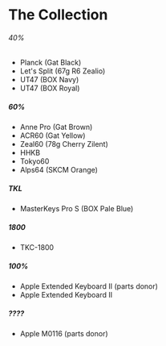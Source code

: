 ---
---

# The Collection

###### 40%
- Planck (Gat Black)
- Let's Split (67g R6 Zealio)
- UT47 (BOX Navy)
- UT47 (BOX Royal)

##### 60%

- Anne Pro (Gat Brown)
- ACR60 (Gat Yellow)
- Zeal60 (78g Cherry Zilent)
- HHKB
- Tokyo60
- Alps64 (SKCM Orange)

##### TKL

- MasterKeys Pro S (BOX Pale Blue)

##### 1800

 - TKC-1800

##### 100%

- Apple Extended Keyboard II (parts donor)
- Apple Extended Keyboard II

##### ????

- Apple M0116 (parts donor)
